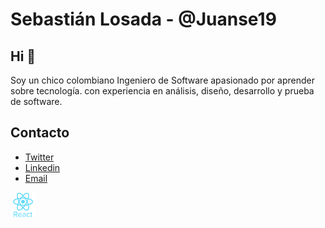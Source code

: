 # Sebastián Losada - @Juanse19 

## Hi 👋

Soy un chico colombiano Ingeniero de Software apasionado por aprender sobre tecnología. con experiencia en análisis, diseño, desarrollo y prueba de software.

## Contacto

- [Twitter](https://twitter.com/sebastianlosad6)
- [Linkedin](https://www.linkedin.com/in/juan-losada-4aa915a6/)
- [Email](sebastian97-19@hotmail.com)

<!--
**Juanse19/Juanse19** is a ✨ _special_ ✨ repository because its `README.md` (this file) appears on your GitHub profile.

Here are some ideas to get you started:

- 🔭 I’m currently working on ...
- 🌱 I’m currently learning ...
- 👯 I’m looking to collaborate on ...
- 🤔 I’m looking for help with ...
- 💬 Ask me about ...
- 📫 How to reach me: ...
- 😄 Pronouns: ...
- ⚡ Fun fact: ...
--> 
 <img src="https://raw.githubusercontent.com/devicons/devicon/master/icons/react/react-original-wordmark.svg" alt="react" width="40" height="40"/> </a> </p>
